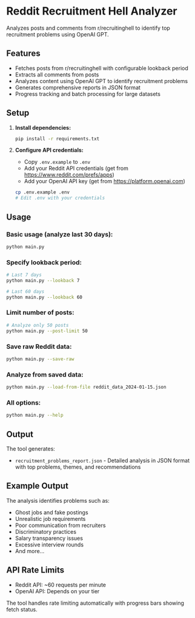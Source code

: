 # Reddit Recruitment Hell Analyzer

Analyzes posts and comments from r/recruitinghell to identify top recruitment problems using OpenAI GPT.

## Features

- Fetches posts from r/recruitinghell with configurable lookback period
- Extracts all comments from posts
- Analyzes content using OpenAI GPT to identify recruitment problems
- Generates comprehensive reports in JSON format
- Progress tracking and batch processing for large datasets

## Setup

1. **Install dependencies:**
   ```bash
   pip install -r requirements.txt
   ```

2. **Configure API credentials:**
   - Copy `.env.example` to `.env`
   - Add your Reddit API credentials (get from https://www.reddit.com/prefs/apps)
   - Add your OpenAI API key (get from https://platform.openai.com)

   ```bash
   cp .env.example .env
   # Edit .env with your credentials
   ```

## Usage

### Basic usage (analyze last 30 days):
```bash
python main.py
```

### Specify lookback period:
```bash
# Last 7 days
python main.py --lookback 7

# Last 60 days
python main.py --lookback 60
```

### Limit number of posts:
```bash
# Analyze only 50 posts
python main.py --post-limit 50
```

### Save raw Reddit data:
```bash
python main.py --save-raw
```

### Analyze from saved data:
```bash
python main.py --load-from-file reddit_data_2024-01-15.json
```

### All options:
```bash
python main.py --help
```

## Output

The tool generates:
- `recruitment_problems_report.json` - Detailed analysis in JSON format with top problems, themes, and recommendations

## Example Output

The analysis identifies problems such as:
- Ghost jobs and fake postings
- Unrealistic job requirements
- Poor communication from recruiters
- Discriminatory practices
- Salary transparency issues
- Excessive interview rounds
- And more...

## API Rate Limits

- Reddit API: ~60 requests per minute
- OpenAI API: Depends on your tier

The tool handles rate limiting automatically with progress bars showing fetch status.
